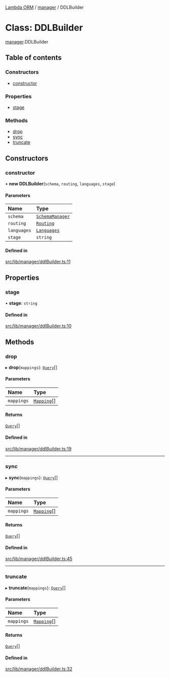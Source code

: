 [Lambda ORM](../README.md) / [manager](../modules/manager.md) / DDLBuilder

# Class: DDLBuilder

[manager](../modules/manager.md).DDLBuilder

## Table of contents

### Constructors

- [constructor](manager.DDLBuilder.md#constructor)

### Properties

- [stage](manager.DDLBuilder.md#stage)

### Methods

- [drop](manager.DDLBuilder.md#drop)
- [sync](manager.DDLBuilder.md#sync)
- [truncate](manager.DDLBuilder.md#truncate)

## Constructors

### constructor

• **new DDLBuilder**(`schema`, `routing`, `languages`, `stage`)

#### Parameters

| Name | Type |
| :------ | :------ |
| `schema` | [`SchemaManager`](manager.SchemaManager.md) |
| `routing` | [`Routing`](manager.Routing.md) |
| `languages` | [`Languages`](manager.Languages.md) |
| `stage` | `string` |

#### Defined in

[src/lib/manager/ddlBuilder.ts:11](https://github.com/FlavioLionelRita/lambdaorm/blob/7350fa3/src/lib/manager/ddlBuilder.ts#L11)

## Properties

### stage

• **stage**: `string`

#### Defined in

[src/lib/manager/ddlBuilder.ts:10](https://github.com/FlavioLionelRita/lambdaorm/blob/7350fa3/src/lib/manager/ddlBuilder.ts#L10)

## Methods

### drop

▸ **drop**(`mappings`): [`Query`](model.Query.md)[]

#### Parameters

| Name | Type |
| :------ | :------ |
| `mappings` | [`Mapping`](../interfaces/model.Mapping.md)[] |

#### Returns

[`Query`](model.Query.md)[]

#### Defined in

[src/lib/manager/ddlBuilder.ts:19](https://github.com/FlavioLionelRita/lambdaorm/blob/7350fa3/src/lib/manager/ddlBuilder.ts#L19)

___

### sync

▸ **sync**(`mappings`): [`Query`](model.Query.md)[]

#### Parameters

| Name | Type |
| :------ | :------ |
| `mappings` | [`Mapping`](../interfaces/model.Mapping.md)[] |

#### Returns

[`Query`](model.Query.md)[]

#### Defined in

[src/lib/manager/ddlBuilder.ts:45](https://github.com/FlavioLionelRita/lambdaorm/blob/7350fa3/src/lib/manager/ddlBuilder.ts#L45)

___

### truncate

▸ **truncate**(`mappings`): [`Query`](model.Query.md)[]

#### Parameters

| Name | Type |
| :------ | :------ |
| `mappings` | [`Mapping`](../interfaces/model.Mapping.md)[] |

#### Returns

[`Query`](model.Query.md)[]

#### Defined in

[src/lib/manager/ddlBuilder.ts:32](https://github.com/FlavioLionelRita/lambdaorm/blob/7350fa3/src/lib/manager/ddlBuilder.ts#L32)
